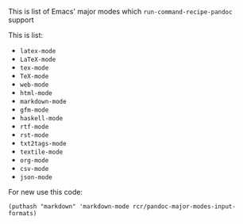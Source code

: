 This is list of Emacs' major modes which `run-command-recipe-pandoc` support

This is list:
* `latex-mode`
* `LaTeX-mode`
* `tex-mode`
* `TeX-mode`
* `web-mode`
* `html-mode`
* `markdown-mode`
* `gfm-mode`
* `haskell-mode`
* `rtf-mode`
* `rst-mode`
* `txt2tags-mode`
* `textile-mode`
* `org-mode`
* `csv-mode`
* `json-mode`

For new use this code:

```emacs-lisp
(puthash "markdown" 'markdown-mode rcr/pandoc-major-modes-input-formats)
```
